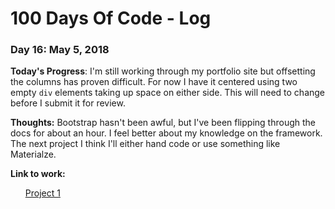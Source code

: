 # 100 Days Of Code - Log

### Day 16: May 5, 2018

**Today's Progress**:  I'm still working through my portfolio site but offsetting the columns has proven difficult.  For now I have it centered using two empty `div` elements taking up space on either side.  This will need to change before I submit it for review. 

**Thoughts:** Bootstrap hasn't been awful, but I've been flipping through the docs for about an hour.  I feel better about my knowledge on the framework.  The next project I think I'll either hand code or use something like Materialze.

**Link to work:** <ul>
<a href="https://www.js-goose.github.io/" target="_blank">Project 1</a>
